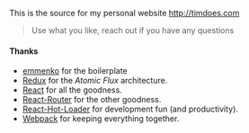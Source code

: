 This is the source for my personal website http://timdoes.com

> Use what you like, reach out if you have any questions

#### Thanks
- [emmenko](http://emmenko.github.io/redux-react-router-async-example) for the boilerplate
- [Redux](https://github.com/gaearon/redux) for the _Atomic Flux_ architecture.
- [React](https://github.com/facebook/react) for all the goodness.
- [React-Router](https://github.com/rackt/react-router) for the other goodness.
- [React-Hot-Loader](https://github.com/gaearon/react-hot-loader) for development fun (and productivity).
- [Webpack](https://github.com/webpack/webpack) for keeping everything together.

